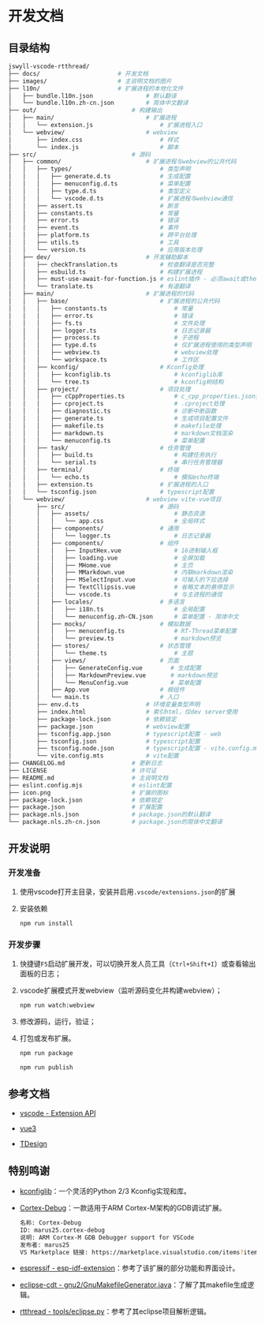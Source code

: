 # 开发文档

## 目录结构

```sh
jswyll-vscode-rtthread/
├── docs/                      # 开发文档
├── images/                    # 主说明文档的图片
├── l10n/                      # 扩展进程的本地化文件
│   ├── bundle.l10n.json               # 默认翻译
│   └── bundle.l10n.zh-cn.json         # 简体中文翻译
├── out/                           # 构建输出
│   ├── main/                          # 扩展进程
│   │   └── extension.js                   # 扩展进程入口
│   └── webview/                       # webview
│       ├── index.css                      # 样式
│       └── index.js                       # 脚本
├── src/                           # 源码
│   ├── common/                        # 扩展进程与webview的公共代码
│   │   ├── types/                         # 类型声明
│   │   │   ├── generate.d.ts              # 生成配置
│   │   │   ├── menuconfig.d.ts            # 菜单配置
│   │   │   ├── type.d.ts                  # 类型定义
│   │   │   └── vscode.d.ts                # 扩展进程与webview通信
│   │   ├── assert.ts                      # 断言
│   │   ├── constants.ts                   # 常量
│   │   ├── error.ts                       # 错误
│   │   ├── event.ts                       # 事件
│   │   ├── platform.ts                    # 跨平台处理
│   │   ├── utils.ts                       # 工具
│   │   └── version.ts                     # 应用版本处理
│   ├── dev/                           # 开发辅助脚本
│   │   ├── checkTranslation.ts            # 检查翻译是否完整
│   │   ├── esbuild.ts                     # 构建扩展进程
│   │   ├── must-use-await-for-function.js # eslint插件 - 必须await或then函数调用
│   │   └── translate.ts                   # 有道翻译
│   ├── main/                          # 扩展进程的代码
│   │   ├── base/                          # 扩展进程的公共代码
│   │   │   ├── constants.ts                   # 常量
│   │   │   ├── error.ts                       # 错误
│   │   │   ├── fs.ts                          # 文件处理
│   │   │   ├── logger.ts                      # 日志记录器
│   │   │   ├── process.ts                     # 子进程
│   │   │   ├── type.d.ts                      # 仅扩展进程使用的类型声明
│   │   │   ├── webview.ts                     # webview处理
│   │   │   └── workspace.ts                   # 工作区
│   │   ├── kconfig/                       # Kconfig处理
│   │   │   ├── kconfiglib.ts                  # kconfiglib库
│   │   │   └── tree.ts                        # kconfig树结构
│   │   ├── project/                       # 项目处理
│   │   │   ├── cCppProperties.ts              # c_cpp_properties.json处理
│   │   │   ├── cproject.ts                    # .cproject处理
│   │   │   ├── diagnostic.ts                  # 诊断中断函数
│   │   │   ├── generate.ts                    # 生成项目配置文件
│   │   │   ├── makefile.ts                    # makefile处理
│   │   │   ├── markdown.ts                    # markdown文档渲染
│   │   │   └── menuconfig.ts                  # 菜单配置
│   │   ├── task/                          # 任务管理
│   │   │   ├── build.ts                       # 构建任务执行
│   │   │   └── serial.ts                      # 串行任务管理器
│   │   ├── terminal/                      # 终端
│   │   │   └── echo.ts                        # 模拟echo终端
│   │   ├── extension.ts                   # 扩展进程的入口
│   │   └── tsconfig.json                  # typescript配置
│   └── webview/                       # webview vite-vue项目
│       ├── src/                           # 源码
│       │   ├── assets/                        # 静态资源
│       │   │   └── app.css                    # 全局样式
│       │   ├── components/                # 通用
│       │   │   └── logger.ts                  # 日志记录器
│       │   ├── components/                # 组件
│       │   │   ├── InputHex.vue               # 16进制输入框
│       │   │   ├── loading.vue                # 全屏加载
│       │   │   ├── MHome.vue                  # 主页
│       │   │   ├── MMarkdown.vue              # 内联markdown渲染
│       │   │   ├── MSelectInput.vue           # 可输入的下拉选择
│       │   │   ├── TextCllipsis.vue           # 省略文本的悬停显示
│       │   │   └── vscode.ts                  # 与主进程的通信
│       │   ├── locales/                   # 多语言
│       │   │   ├── i18n.ts                    # 全局配置
│       │   │   └── menuconfig.zh-CN.json      # 菜单配置 - 简体中文
│       │   ├── mocks/                     # 模拟数据
│       │   │   ├── menuconfig.ts              # RT-Thread菜单配置
│       │   │   └── preview.ts                 # markdown预览
│       │   ├── stores/                    # 状态管理
│       │   │   └── theme.ts                   # 主题
│       │   ├── views/                     # 页面
│       │   │   ├── GenerateConfig.vue        # 生成配置
│       │   │   ├── MarkdownPreview.vue       # markdown预览
│       │   │   └── MenuConfig.vue            # 菜单配置
│       │   ├── App.vue                    # 根组件
│       │   └── main.ts                    # 入口
│       ├── env.d.ts                   # 环境变量类型声明
│       ├── index.html                 # 索引html，仅dev server使用
│       ├── package-lock.json          # 依赖锁定
│       ├── package.json               # webview配置
│       ├── tsconfig.app.json          # typescript配置 - web
│       ├── tsconfig.json              # typescript配置
│       ├── tsconfig.node.json         # typescript配置 - vite.config.mts
│       └── vite.config.mts            # vite配置
├── CHANGELOG.md                   # 更新日志
├── LICENSE                        # 许可证
├── README.md                      # 主说明文档
├── eslint.config.mjs              # eslint配置
├── icon.png                       # 扩展的图标
├── package-lock.json              # 依赖锁定
├── package.json                   # 扩展配置
├── package.nls.json               # package.json的默认翻译
└── package.nls.zh-cn.json         # package.json的简体中文翻译
```

## 开发说明

### 开发准备

1. 使用vscode打开主目录，安装并启用`.vscode/extensions.json`的扩展

2. 安装依赖

    ```sh
    npm run install
    ```

### 开发步骤

1. 快捷键`F5`启动扩展开发，可以切换开发人员工具（`Ctrl+Shift+I`）或查看输出面板的日志；

2. vscode扩展模式开发webview（监听源码变化并构建webview）；

    ```sh
    npm run watch:webview
    ```

3. 修改源码，运行，验证；

4. 打包或发布扩展。

    ```sh
    npm run package
    ```

    ```sh
    npm run publish
    ```

## 参考文档

- [vscode - Extension API](https://code.visualstudio.com/api)

- [vue3](https://cn.vuejs.org/guide/introduction)

- [TDesign](https://tdesign.tencent.com/vue-next/overview)

## 特别鸣谢

- [kconfiglib](https://github.com/ulfalizer/Kconfiglib)：一个灵活的Python 2/3 Kconfig实现和库。

- [Cortex-Debug](https://marketplace.visualstudio.com/items?itemName=marus25.cortex-debug)：一款适用于ARM Cortex-M架构的GDB调试扩展。

    ```sh
    名称: Cortex-Debug
    ID: marus25.cortex-debug
    说明: ARM Cortex-M GDB Debugger support for VSCode
    发布者: marus25
    VS Marketplace 链接: https://marketplace.visualstudio.com/items?itemName=marus25.cortex-debug
    ```

- [espressif - esp-idf-extension](https://marketplace.visualstudio.com/items?itemName=espressif.esp-idf-extension)：参考了该扩展的部分功能和界面设计。

- [eclipse-cdt - gnu2/GnuMakefileGenerator.java](https://github.com/eclipse-cdt/cdt/blob/main/build/org.eclipse.cdt.managedbuilder.core/src/org/eclipse/cdt/managedbuilder/makegen/gnu2/GnuMakefileGenerator.java)：了解了其makefile生成逻辑。

- [rtthread - tools/eclipse.py](https://github.com/RT-Thread/rt-thread/blob/master/tools/eclipse.py)：参考了其eclipse项目解析逻辑。
